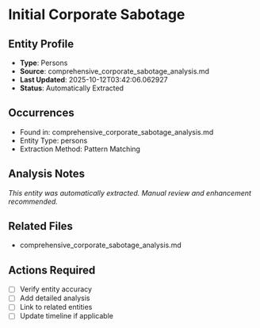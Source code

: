 # Initial Corporate Sabotage

## Entity Profile
- **Type**: Persons
- **Source**: comprehensive_corporate_sabotage_analysis.md
- **Last Updated**: 2025-10-12T03:42:06.062927
- **Status**: Automatically Extracted

## Occurrences
- Found in: comprehensive_corporate_sabotage_analysis.md
- Entity Type: persons
- Extraction Method: Pattern Matching

## Analysis Notes
*This entity was automatically extracted. Manual review and enhancement recommended.*

## Related Files
- comprehensive_corporate_sabotage_analysis.md

## Actions Required
- [ ] Verify entity accuracy
- [ ] Add detailed analysis
- [ ] Link to related entities
- [ ] Update timeline if applicable

